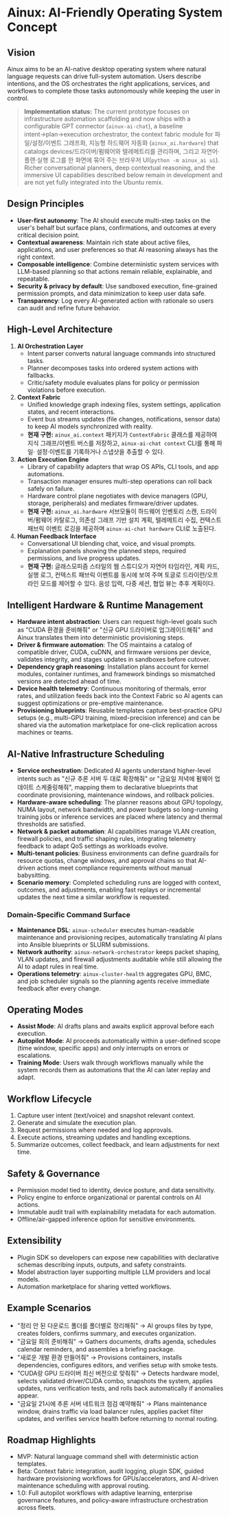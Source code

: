 # Ainux: AI-Friendly Operating System Concept

## Vision
Ainux aims to be an AI-native desktop operating system where natural language
requests can drive full-system automation. Users describe intentions, and the
OS orchestrates the right applications, services, and workflows to complete
those tasks autonomously while keeping the user in control.

> **Implementation status:** The current prototype focuses on infrastructure
> automation scaffolding and now ships with a configurable GPT connector
> (`ainux-ai-chat`), a baseline intent→plan→execution orchestrator, the context
> fabric module for 파일/설정/이벤트 그래프화, 지능형 하드웨어 자동화
> (`ainux_ai.hardware`) that catalogs devices/드라이버/펌웨어와 텔레메트리를
> 관리하며, 그리고 자연어·플랜·실행 로그를 한 화면에 묶어 주는 브라우저
> UI(`python -m ainux_ai ui`). Richer conversational planners, deep contextual
> reasoning, and the immersive UI capabilities described below remain in
> development and are not yet fully integrated into the Ubuntu remix.

## Design Principles
- **User-first autonomy**: The AI should execute multi-step tasks on the
  user's behalf but surface plans, confirmations, and outcomes at every
  critical decision point.
- **Contextual awareness**: Maintain rich state about active files,
  applications, and user preferences so that AI reasoning always has the right
  context.
- **Composable intelligence**: Combine deterministic system services with
  LLM-based planning so that actions remain reliable, explainable, and
  repeatable.
- **Security & privacy by default**: Use sandboxed execution, fine-grained
  permission prompts, and data minimization to keep user data safe.
- **Transparency**: Log every AI-generated action with rationale so users can
  audit and refine future behavior.

## High-Level Architecture
1. **AI Orchestration Layer**
   - Intent parser converts natural language commands into structured tasks.
   - Planner decomposes tasks into ordered system actions with fallbacks.
   - Critic/safety module evaluates plans for policy or permission violations
     before execution.
2. **Context Fabric**
   - Unified knowledge graph indexing files, system settings, application
     states, and recent interactions.
   - Event bus streams updates (file changes, notifications, sensor data) to
     keep AI models synchronized with reality.
   - **현재 구현:** `ainux_ai.context` 패키지가 `ContextFabric` 클래스를 제공하여
     지식 그래프/이벤트 버스를 저장하고, `ainux-ai-chat context` CLI를 통해 파일·
     설정·이벤트를 기록하거나 스냅샷을 추출할 수 있다.
3. **Action Execution Engine**
   - Library of capability adapters that wrap OS APIs, CLI tools, and app
     automations.
   - Transaction manager ensures multi-step operations can roll back safely on
     failure.
   - Hardware control plane negotiates with device managers (GPU, storage,
     peripherals) and mediates firmware/driver updates.
   - **현재 구현:** `ainux_ai.hardware` 서브모듈이 하드웨어 인벤토리 스캔,
     드라이버/펌웨어 카탈로그, 의존성 그래프 기반 설치 계획, 텔레메트리 수집,
     컨텍스트 패브릭 이벤트 로깅을 제공하며 `ainux-ai-chat hardware` CLI로 노출된다.
4. **Human Feedback Interface**
   - Conversational UI blending chat, voice, and visual prompts.
   - Explanation panels showing the planned steps, required permissions, and
     live progress updates.
   - **현재 구현:** 글래스모피즘 스타일의 웹 스튜디오가 자연어 타임라인, 계획 카드,
     실행 로그, 컨텍스트 패브릭 이벤트를 동시에 보여 주며 토글로 드라이런/오프라인
     모드를 제어할 수 있다. 음성 입력, 다중 세션, 협업 뷰는 추후 계획이다.

## Intelligent Hardware & Runtime Management
- **Hardware intent abstraction**: Users can request high-level goals such as
  "CUDA 환경을 준비해줘" or "신규 GPU 드라이버로 업그레이드해줘" and Ainux
  translates them into deterministic provisioning steps.
- **Driver & firmware automation**: The OS maintains a catalog of compatible
  driver, CUDA, cuDNN, and firmware versions per device, validates integrity,
  and stages updates in sandboxes before cutover.
- **Dependency graph reasoning**: Installation plans account for kernel
  modules, container runtimes, and framework bindings so mismatched versions
  are detected ahead of time.
- **Device health telemetry**: Continuous monitoring of thermals, error rates,
  and utilization feeds back into the Context Fabric so AI agents can suggest
  optimizations or pre-emptive maintenance.
- **Provisioning blueprints**: Reusable templates capture best-practice GPU
  setups (e.g., multi-GPU training, mixed-precision inference) and can be
  shared via the automation marketplace for one-click replication across
  machines or teams.

## AI-Native Infrastructure Scheduling
- **Service orchestration**: Dedicated AI agents understand higher-level intents
  such as "신규 추론 서버 두 대로 확장해줘" or "금요일 저녁에 펌웨어 업데이트
  스케줄링해줘", mapping them to declarative blueprints that coordinate
  provisioning, maintenance windows, and rollback policies.
- **Hardware-aware scheduling**: The planner reasons about GPU topology,
  NUMA layout, network bandwidth, and power budgets so long-running training
  jobs or inference services are placed where latency and thermal thresholds
  are satisfied.
- **Network & packet automation**: AI capabilities manage VLAN creation,
  firewall policies, and traffic shaping rules, integrating telemetry feedback
  to adapt QoS settings as workloads evolve.
- **Multi-tenant policies**: Business environments can define guardrails for
  resource quotas, change windows, and approval chains so that AI-driven
  actions meet compliance requirements without manual babysitting.
- **Scenario memory**: Completed scheduling runs are logged with context,
  outcomes, and adjustments, enabling fast replays or incremental updates the
  next time a similar workflow is requested.

### Domain-Specific Command Surface
- **Maintenance DSL**: `ainux-scheduler` executes human-readable maintenance
  and provisioning recipes, automatically translating AI plans into Ansible
  blueprints or SLURM submissions.
- **Network authority**: `ainux-network-orchestrator` keeps packet shaping,
  VLAN updates, and firewall adjustments auditable while still allowing the AI
  to adapt rules in real time.
- **Operations telemetry**: `ainux-cluster-health` aggregates GPU, BMC, and job
  scheduler signals so the planning agents receive immediate feedback after
  every change.

## Operating Modes
- **Assist Mode**: AI drafts plans and awaits explicit approval before each
  execution.
- **Autopilot Mode**: AI proceeds automatically within a user-defined scope
  (time window, specific apps) and only interrupts on errors or escalations.
- **Training Mode**: Users walk through workflows manually while the system
  records them as automations that the AI can later replay and adapt.

## Workflow Lifecycle
1. Capture user intent (text/voice) and snapshot relevant context.
2. Generate and simulate the execution plan.
3. Request permissions where needed and log approvals.
4. Execute actions, streaming updates and handling exceptions.
5. Summarize outcomes, collect feedback, and learn adjustments for next time.

## Safety & Governance
- Permission model tied to identity, device posture, and data sensitivity.
- Policy engine to enforce organizational or parental controls on AI actions.
- Immutable audit trail with explainability metadata for each automation.
- Offline/air-gapped inference option for sensitive environments.

## Extensibility
- Plugin SDK so developers can expose new capabilities with declarative
  schemas describing inputs, outputs, and safety constraints.
- Model abstraction layer supporting multiple LLM providers and local models.
- Automation marketplace for sharing vetted workflows.

## Example Scenarios
- "정리 안 된 다운로드 폴더를 폴더별로 정리해줘" → AI groups files by type,
  creates folders, confirms summary, and executes organization.
- "금요일 회의 준비해줘" → Gathers documents, drafts agenda, schedules calendar
  reminders, and assembles a briefing package.
- "새로운 개발 환경 만들어줘" → Provisions containers, installs dependencies,
  configures editors, and verifies setup with smoke tests.
- "CUDA랑 GPU 드라이버 최신 버전으로 맞춰줘" → Detects hardware model,
  selects validated driver/CUDA combo, snapshots the system, applies updates,
  runs verification tests, and rolls back automatically if anomalies appear.
- "금요일 21시에 추론 서버 네트워크 점검 예약해줘" → Plans maintenance window,
  drains traffic via load balancer rules, applies packet filter updates, and
  verifies service health before returning to normal routing.

## Roadmap Highlights
- MVP: Natural language command shell with deterministic action templates.
- Beta: Context fabric integration, audit logging, plugin SDK, guided hardware
  provisioning workflows for GPUs/accelerators, and AI-driven maintenance
  scheduling with approval routing.
- 1.0: Full autopilot workflows with adaptive learning, enterprise governance
  features, and policy-aware infrastructure orchestration across fleets.
